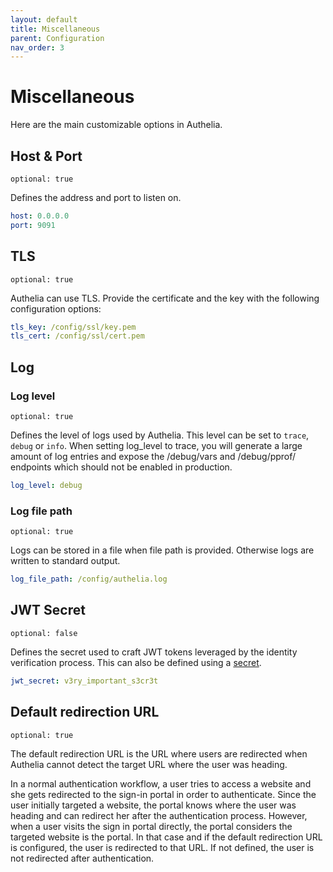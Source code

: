 ```yaml
---
layout: default
title: Miscellaneous
parent: Configuration
nav_order: 3
---
```


# Miscellaneous

Here are the main customizable options in Authelia.

## Host & Port

`optional: true`

Defines the address and port to listen on.

```yaml
host: 0.0.0.0
port: 9091
```

## TLS

`optional: true`

Authelia can use TLS. Provide the certificate and the key with the
following configuration options:

```yaml
tls_key: /config/ssl/key.pem
tls_cert: /config/ssl/cert.pem
```

## Log

### Log level

`optional: true`

Defines the level of logs used by Authelia. This level can be set to
`trace`, `debug` or `info`. When setting log_level to trace, you will
generate a large amount of log entries and expose the /debug/vars and
/debug/pprof/ endpoints which should not be enabled in production.

```yaml
log_level: debug
```

### Log file path

`optional: true`

Logs can be stored in a file when file path is provided. Otherwise logs
are written to standard output.

```yaml
log_file_path: /config/authelia.log
```


## JWT Secret

`optional: false`

Defines the secret used to craft JWT tokens leveraged by the identity
verification process. This can also be defined using a [secret](./secrets.md).

```yaml
jwt_secret: v3ry_important_s3cr3t
```

## Default redirection URL

`optional: true`

The default redirection URL is the URL where users are redirected when Authelia
cannot detect the target URL where the user was heading.

In a normal authentication workflow, a user tries to access a website and she
gets redirected to the sign-in portal in order to authenticate. Since the user
initially targeted a website, the portal knows where the user was heading and
can redirect her after the authentication process.
However, when a user visits the sign in portal directly, the portal considers
the targeted website is the portal. In that case and if the default redirection URL
is configured, the user is redirected to that URL. If not defined, the user is not
redirected after authentication.
